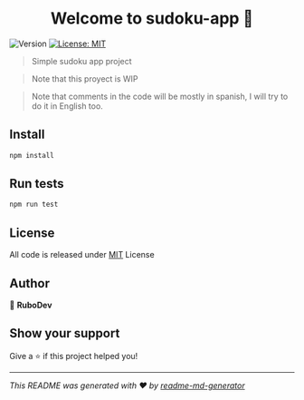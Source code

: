 <h1 align="center">Welcome to sudoku-app 👋</h1>
<p>
  <img alt="Version" src="https://img.shields.io/badge/version-1.0.0-blue.svg?cacheSeconds=2592000" />
  <a href="#" target="_blank">
    <img alt="License: MIT" src="https://img.shields.io/badge/License-MIT-yellow.svg" />
  </a>
</p>

> Simple sudoku app project

> Note that this proyect is WIP

> Note that comments in the code will be mostly in spanish, I will try to do it in English too.

## Install

```sh
npm install
```

## Run tests

```sh
npm run test
```

## License

All code is released under [MIT](LICENSE) License

## Author

👤 **RuboDev**


## Show your support

Give a ⭐️ if this project helped you!

***
_This README was generated with ❤️ by [readme-md-generator](https://github.com/kefranabg/readme-md-generator)_
